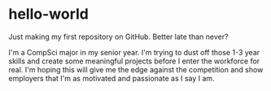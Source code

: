 # hello-world
Just making my first repository on GitHub. Better late than never?

I'm a CompSci major in my senior year. I'm trying to dust off those 1-3 year skills and create some meaningful projects
before I enter the workforce for real. I'm hoping this will give me the edge against the competition and show employers 
that I'm as motivated and passionate as I say I am. 
